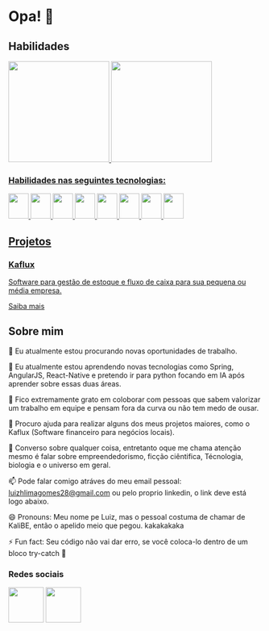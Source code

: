 # Opa! 👋

## Habilidades

<div>
  <a href="https://github.com/K4L1B3">
  <img height="200em" src="https://github-readme-stats.vercel.app/api?username=K4L1B3&show_icons=true&theme=jolly&include_all_commits=true&count_private=true"/>
  <img height="200em" src="https://github-readme-stats.vercel.app/api/top-langs/?username=K4L1B3&layout=compact&langs_count=16&theme=jolly"/>
</div>
  
  ### Habilidades nas seguintes tecnologias:

   <div style="display: inline_block">
     <img height="50em"  width="40em" src="https://cdn.jsdelivr.net/gh/devicons/devicon/icons/angularjs/angularjs-original.svg">
     <img height="50em"  width="40em" src="https://cdn.jsdelivr.net/gh/devicons/devicon/icons/javascript/javascript-original.svg">
     <img height="50em"  width="40em" src="https://cdn.jsdelivr.net/gh/devicons/devicon/icons/html5/html5-original.svg">
     <img height="50em"  width="40em" src="https://cdn.jsdelivr.net/gh/devicons/devicon/icons/css3/css3-original.svg">
     <img height="50em"  width="40em" src="https://cdn.jsdelivr.net/gh/devicons/devicon/icons/java/java-original.svg">
     <img height="50em"  width="40em" src="https://cdn.jsdelivr.net/gh/devicons/devicon/icons/mysql/mysql-original.svg">
     <img height="50em"  width="40em" src="https://cdn.jsdelivr.net/gh/devicons/devicon/icons/spring/spring-original.svg">
     <img height="50em"  width="40em" src="https://cdn.jsdelivr.net/gh/devicons/devicon/icons/linux/linux-original.svg">
     
  </div>
  

## Projetos
  
  ### Kaflux
  Software para gestão de estoque e fluxo de caixa para sua pequena ou média empresa.
  
  <a href="https://github.com/K4L1B3/kaflux">Saiba mais</a>

  
## Sobre mim


🔭 Eu atualmente estou procurando novas oportunidades de trabalho.

🌱 Eu atualmente estou aprendendo novas tecnologias como Spring, AngularJS, React-Native e pretendo ir para python focando em IA após aprender sobre essas duas áreas.

👯 Fico extremamente grato em coloborar com pessoas que sabem valorizar um trabalho em equipe e pensam fora da curva ou não tem medo de ousar.

🤔 Procuro ajuda para realizar alguns dos meus projetos maiores, como o Kaflux (Software financeiro para negócios locais).

💬 Converso sobre qualquer coisa, entretanto oque me chama atenção mesmo é falar sobre empreendedorismo, ficção ciêntifica, Técnologia, biologia e o universo em geral.

📫 Pode falar comigo atráves do meu email pessoal: luizhlimagomes28@gmail.com ou pelo proprio linkedin, o link deve está logo abaixo.

😄 Pronouns: Meu nome pe Luiz, mas o pessoal costuma de chamar de KaliBE, então o apelido meio que pegou. kakakakaka

⚡ Fun fact: Seu código não vai dar erro, se você coloca-lo dentro de um bloco try-catch 🤔


### Redes sociais

  <a href="https://www.linkedin.com/in/luiz-henrique-3903a618a/"><img height="70em" src="https://img.icons8.com/color/144/000000/linkedin.png"/></a> 
  <a href="https://www.instagram.com/luiz.belispetre/"><img height="70em"  src="https://img.icons8.com/fluent/240/000000/instagram-new.png"/></a>







